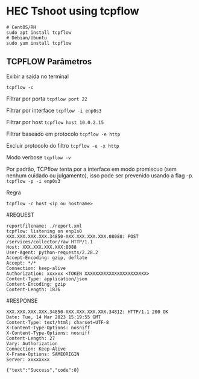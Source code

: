 # HEC Tshoot using tcpflow

```code
# CentOS/RH
sudo apt install tcpflow
# Debian/Ubuntu
sudo yum install tcpflow
```

## TCPFLOW Parâmetros

Exibir a saida no terminal
```
tcpflow -c
```

Filtrar por porta
```tcpflow port 22```

Filtrar por interface
```tcpflow -i enp0s3```

Filtrar por host
```tcpflow host 10.0.2.15```

Filtrar baseado em protocolo
```tcpflow -e http```

Excluir protocolo do filtro
```tcpflow -e -x http```

Modo verbose
```tcpflow -v```

Por padrão, TCPflow tenta por a interface em modo promiscuo (sem nenhum cuidado ou julgamento), isso pode ser prevenido usando a flag -p.
```tcpflow -p -i enp0s3```

Regra
```
tcpflow -c host <ip ou hostname>
```
#REQUEST
```
reportfilename: ./report.xml
tcpflow: listening on enp1s0
XXX.XXX.XXX.XXX.34850-XXX.XXX.XXX.XXX.08088: POST /services/collector/raw HTTP/1.1
Host: XXX.XXX.XXX.XXX:8088
User-Agent: python-requests/2.28.2
Accept-Encoding: gzip, deflate
Accept: */*
Connection: keep-alive
Authorization: xxxxxx <TOKEN XXXXXXXXXXXXXXXXXXXXXXX>
Content-Type: application/json
Content-Encoding: gzip
Content-Length: 1836
```

#RESPONSE
```
XXX.XXX.XXX.XXX.34850-XXX.XXX.XXX.XXX.34812: HTTP/1.1 200 OK
Date: Tue, 14 Mar 2023 15:19:55 GMT
Content-Type: text/html; charset=UTF-8
X-Content-Type-Options: nosniff
X-Content-Type-Options: nosniff
Content-Length: 27
Vary: Authorization
Connection: Keep-Alive
X-Frame-Options: SAMEORIGIN
Server: xxxxxxxx

{"text":"Success","code":0}

```


